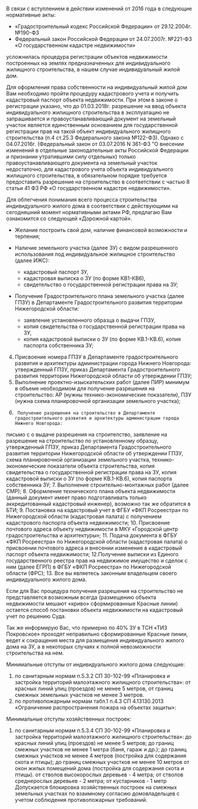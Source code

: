 В связи с вступлением в действии изменений от 2016 года в следующие нормативные акты:
- «Градостроительный кодекс Российской Федерации» от 29.12.2004г. №190-ФЗ
- Федеральный закон Российской Федерации от 24.07.2007г. №221-ФЗ «О государственном кадастре недвижимости» 

усложнилась процедура регистрации объектов недвижимости построенных на землях предназначенных для индивидуального жилищного строительства, в нашем случае индивидуальный жилой дом.
 
Для оформления права собственности на индивидуальный жилой дом Вам необходимо пройти процедуру кадастрового учета и получить кадастровый паспорт объекта недвижимости. При этом в законе о регистрации указано, что до 01.03.2018г. разрешение на ввод объекта индивидуального жилищного строительства в эксплуатацию не запрашивается и правоустанавливающий документ на земельный участок является единственным основанием для государственной регистрации прав на такой объект индивидуального жилищного строительства (п.4 ст.25.3 Федерального закона №122-ФЗ).
Однако с 04.07.2016г. (Федеральный закон от 03.07.2016 N 361-ФЗ "О внесении изменений в отдельные законодательные акты Российской Федерации и признании утратившими силу отдельных) только правоустанавливающего документа на земельный участок недостаточно, для кадастрового учета объекта индивидуального жилищного строительства, в обязательном порядке требуется предоставить разрешение на строительство в соответствии с частью 8 статьи 41 ФЗ РФ «О государственном кадастре недвижимости».
 
Для облегчения понимания всего процесса строительства индивидуального жилого дома в соответствии с действующими на сегодняшний момент нормативными актами РФ, предлагаю Вам ознакомится со следующей «Дорожной картой».
 
- Желание построить свой дом, наличие финансовой возможности и терпения;
- Наличие земельного участка (далее ЗУ) с видом разрешенного использования под индивидуальное жилищное строительство (далее ИЖС):
  * кадастровый паспорт ЗУ,
  * кадастровая выписка о ЗУ (по форме КВ1-КВ6),
  * свидетельство о государственной регистрации права на ЗУ;

- Получение Градостроительного плана земельного участка (далее ГПЗУ) в Департаменте Градостроительного развития территории Нижегородской области:
  * заявление установленного образца о выдачи ГПЗУ,
  * копия свидетельства о государственной регистрации права на ЗУ,
  * копия кадастровой выписки о ЗУ (по форме КВ.1-КВ.6),
копия паспорта собственника ЗУ;
4. Присвоение номера ГПЗУ в Департаменте градостроительного развития и архитектуры администрации города Нижнего Новгорода:
утвержденный ГПЗУ,
приказ Департамента Градостроительного развития территории Нижегородской области об утверждении ГПЗУ;
5.   Выполнение проектно-изыскательских работ (далее ПИР) минимум в объеме необходимом для получение разрешения на строительство:
АР (нужны технико-экономические показатели),
 ПЗУ (нужна схема планировочной организации земельного участка);
6.      Получение разрешения на строительство в Департаменте градостроительного развития и архитектуры администрации города Нижнего Новгорода:
письмо с  о выдаче разрешения на строителство,
заявление на разрешение на строительство по установленному образцу,
утвержденный ГПЗУ,
приказ Департамента Градостроительного развития территории Нижегородской области об утверждении ГПЗУ,
схема планировочной организации земельного участка,
технико-экономические показатели объекта строительства,
копия свидетельства о государственной регистрации права на ЗУ,
копия кадастровой выписки о ЗУ (по форме КВ.1-КВ.6),
копия паспорта собственника ЗУ;
7.  Выполнение строительно-монтажных работ (далее СМР);
8. Оформление технического плана объекта недвижимости (данный документ имеет право подготавливать только аккредитованный кадастровый инженер), возможно так же обратится в БТИ;
9. Постановка на кадастровый учет в ФГБУ «ФКП Росреестра» по Нижегородской области (кадастровая палата) с получением кадастрового паспорта объекта недвижимости;
10.  Присвоение почтового адреса объекту недвижимости в МКУ «Городской центр градостроительства и архитектуры»;
11. Подача документа в ФГБУ «ФКП Росреестра» по Нижегородской области (кадастровая палата) о присвоении почтового адреса и внесении изменение в кадастровый паспорт объекта недвижимости;
12.Получение выписки из Единого государственного реестра прав на недвижимое имущество и сделок с ним (далее ЕГРП) в ФГБУ «ФКП Росреестра» по Нижегородской области (ФРС);
13.  Все вы являетесь законным владельцем своего индивидуального жилого дома.
 
Если для Вас процедура получения разрешения на строительство не представляется возможным всегда (размещению объекта недвижимости мешают «криво» сформированные Красные линии) остается способ постановки объекта недвижимости на кадастровый учет по решению Суда.
 
Так же информирую Вас, что примерно по 40% ЗУ в ТСН «ТИЗ Покровское» проходят неправильно сформированные Красные линии, ведет к сокращения места для размещения индивидуального жилого дома на ЗУ, а в некоторых случаях к полной невозможности строительства на нем.
 
Минимальные отступы от индивидуального жилого дома следующие:
1.    по санитарным нормам п.5.3.2 СП 30-102-99 «Планировка и застройка территорий малоэтажного жилищного строительства»:
от красных линий улиц (проездов) не менее 5 метров,
от границ смежных земельных участков не менее 3 метров.
2.  по противопожарным нормам табл.1 п.4.3 СП 4.13130.2013 «Ограничение распространения пожара на объектах защиты»:

Минимальные отступы хозяйственных построек:
1.  по санитарным нормам п.5.3.4 СП 30-102-99 «Планировка и застройка территорий малоэтажного жилищного строительства»:
до красных линий улиц (проездов) не менее 5 метров;
до границ смежных участков не менее 1 метра (баня, гараж и др.);
до границ смежных участков не менее 4 метров (постройка для содержания скота и птицы);
до границ смежных участков не менее 10 метров от окон жилых помещений дома (постройка для содержания скота и птицы).
от стволов высокорослых деревьев - 4 метра;
от стволов среднерослых деревьев - 2 метра;
от кустарников - 1 метр
Допускается блокировка хозяйственных построек на смежных земельных участках по взаимному согласию домовладельцев с учетом соблюдения противопожарных требований.
